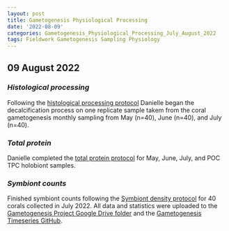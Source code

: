```yaml
---
layout: post
title: Gametogenesis Physiological Processing
date: '2022-08-09'
categories: Gametogenesis_Physiological_Processing_July_August_2022
tags: Fieldwork Gametogenesis Sampling Physiology
---
```


## 09 August 2022

### *Histological processing*

Following the [histological processing protocol](https://github.com/daniellembecker/Gametogenesis/blob/main/protocols/2022-04-16-Histological-Processing.md) Danielle began the decalcification process on one replicate sample takem from the coral gametogenesis monthly sampling from May (n=40), June (n=40), and July (n=40).

### *Total protein*
Danielle completed the [total protein protocol](https://github.com/daniellembecker/Gametogenesis/blob/main/protocols/2020-01-01-Total-Protein-Protocol.md) for May, June, July, and POC TPC holobiont samples. 

### *Symbiont counts*

Finished symbiont counts following the [Symbiont density protocol](https://github.com/urol-e5/protocols/blob/master/2020-01-07-Cell_Density-Protocol.md) for 40 corals collected in July 2022. All data and statistics were uploaded to the [Gametogenesis Project Google Drive folder](https://drive.google.com/drive/u/0/folders/1KSkMOiGlpIDJ80WWa3U5HESVHea4GNIu) and the [Gametogenesis Timeseries GitHub](https://github.com/daniellembecker/Gametogenesis/tree/main/gametogenesis_timeseries). 


